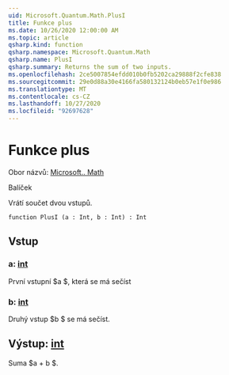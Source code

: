 ```yaml
---
uid: Microsoft.Quantum.Math.PlusI
title: Funkce plus
ms.date: 10/26/2020 12:00:00 AM
ms.topic: article
qsharp.kind: function
qsharp.namespace: Microsoft.Quantum.Math
qsharp.name: PlusI
qsharp.summary: Returns the sum of two inputs.
ms.openlocfilehash: 2ce5007854efdd010b0fb5202ca29888f2cfe838
ms.sourcegitcommit: 29e0d88a30e4166fa580132124b0eb57e1f0e986
ms.translationtype: MT
ms.contentlocale: cs-CZ
ms.lasthandoff: 10/27/2020
ms.locfileid: "92697628"
---
```

# <a name="plusi-function"></a>Funkce plus

Obor názvů: [Microsoft.. Math](xref:Microsoft.Quantum.Math)

Balíček [](https://nuget.org/packages/)


Vrátí součet dvou vstupů.

```qsharp
function PlusI (a : Int, b : Int) : Int
```


## <a name="input"></a>Vstup

### <a name="a--int"></a>a: [int](xref:microsoft.quantum.lang-ref.int)

První vstupní $a $, která se má sečíst


### <a name="b--int"></a>b: [int](xref:microsoft.quantum.lang-ref.int)

Druhý vstup $b $ se má sečíst.



## <a name="output--int"></a>Výstup: [int](xref:microsoft.quantum.lang-ref.int)

Suma $a + b $.